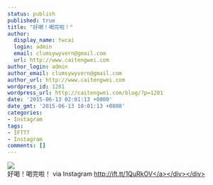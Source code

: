 ```yaml
---
status: publish
published: true
title: "好喝！喝完啦！"
author:
  display_name: twcai
  login: admin
  email: clumsywyvern@gmail.com
  url: http://www.caitengwei.com
author_login: admin
author_email: clumsywyvern@gmail.com
author_url: http://www.caitengwei.com
wordpress_id: 1281
wordpress_url: http://caitengwei.com/blog/?p=1281
date: '2015-06-13 02:01:13 +0800'
date_gmt: '2015-06-13 10:01:13 +0800'
categories:
- Instagram
tags:
- IFTTT
- Instagram
comments: []
---
```

<div><img src='https:&#47;&#47;scontent.cdninstagram.com&#47;hphotos-xft1&#47;t51.2885-15&#47;e15&#47;10952609_1587400548199888_2115906873_n.jpg' style='max-width:600px;' &#47;><br&#47;>
<div>好喝！喝完啦！ via Instagram <a href="http:&#47;&#47;ift.tt&#47;1QuRkOV">http:&#47;&#47;ift.tt&#47;1QuRkOV<&#47;a><&#47;div><&#47;div></p>
